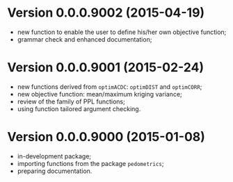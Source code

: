 # Version 0.0.0.9002 (2015-04-19)

* new function to enable the user to define his/her own objective function;
* grammar check and enhanced documentation;

# Version 0.0.0.9001 (2015-02-24)

* new functions derived from `optimACDC`: `optimDIST` and `optimCORR`;
* new objective function: mean/maximum kriging variance;
* review of the family of PPL functions;
* using function tailored argument checking.

# Version 0.0.0.9000 (2015-01-08)

* in-development package;
* importing functions from the package `pedometrics`;
* preparing documentation.
